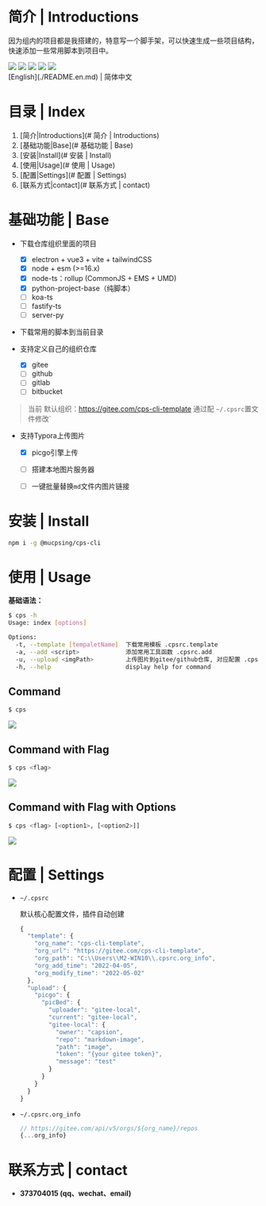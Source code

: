 # 简介 | Introductions

因为组内的项目都是我搭建的，特意写一个脚手架，可以快速生成一些项目结构，快速添加一些常用脚本到项目中。

<div>
    <img flex="left" src="https://img.shields.io/badge/npm-%3E%3D6.x-blue"/>
    <img flex="left" src="https://img.shields.io/badge/node-%3E%3D16.11-brightgreen"/>
  	<img flex="left" src="https://img.shields.io/github/license/caoxiemeihao/electron-vite-vue?style=flat"/>
  	<img flex="left" src="https://img.shields.io/badge/JavaScript-F7DF1E?style=flat&logo=javascript&logoColor=white"/>
  	<img flex="left" src="https://img.shields.io/badge/Sublime%20Text-FF9800?style=flat&logo=Sublime%20Text&logoColor=white"/>
</div>
[English](./README.en.md) | 简体中文



# 目录 | Index

1. [简介|Introductions](# 简介 | Introductions)
2. [基础功能|Base](# 基础功能 | Base)
3. [安装|Install](# 安装 | Install)
4. [使用|Usage](# 使用 | Usage)
5. [配置|Settings](# 配置 | Settings)
6. [联系方式|contact](# 联系方式 | contact)





# 基础功能 | Base

- 下载仓库组织里面的项目
  - [x] electron + vue3 + vite + tailwindCSS
  - [x] node + esm (>=16.x)
  - [x] node-ts：rollup (CommonJS + EMS + UMD)
  - [x] python-project-base（纯脚本）
  - [ ] koa-ts
  - [ ] fastify-ts
  - [ ] server-py

- 下载常用的脚本到当前目录

- 支持定义自己的组织仓库
  - [x] gitee
  - [ ] github
  - [ ] gitlab
  - [ ] bitbucket

> 当前 默认组织：https://gitee.com/cps-cli-template 通过配 `~/.cpsrc`置文件修改` 

- 支持Typora上传图片
  - [x] picgo引擎上传
  - [ ] 搭建本地图片服务器
  - [ ] 一键批量替换`md`文件内图片链接







# 安装 | Install

```bash
npm i -g @mucpsing/cps-cli
```



# 使用 | Usage

**基础语法：**

```bash
$ cps -h
Usage: index [options]

Options:
  -t, --template [tempaletName]  下载常用模板 .cpsrc.template
  -a, --add <script>             添加常用工具函数 .cpsrc.add
  -u, --upload <imgPath>         上传图片到gitee/github仓库, 对应配置 .cpsrc.upload
  -h, --help                     display help for command
```



## Command

```bash
$ cps
```

![](screenshot/cps.gif)



## Command  with Flag

```bash
$ cps <flag>
```

![](screenshot/cps@template.gif)





## Command with Flag with Options

```bash
$ cps <flag> [<option1>, [<option2>]]
```

![](screenshot/cps@template@projectName.gif)





# 配置 | Settings

- `~/.cpsrc`

  默认核心配置文件，插件自动创建

  ```js
  {
    "template": {
      "org_name": "cps-cli-template",
      "org_url": "https://gitee.com/cps-cli-template",
      "org_path": "C:\\Users\\M2-WIN10\\.cpsrc.org_info",
      "org_add_time": "2022-04-05",
      "org_modify_time": "2022-05-02"
    },
    "upload": {
      "picgo": {
        "picBed": {
          "uploader": "gitee-local",
          "current": "gitee-local",
          "gitee-local": {
            "owner": "capsion",
            "repo": "markdown-image",
            "path": "image",
            "token": "{your gitee token}",
            "message": "test"
          }
        }
      }
    }
  }
  ```

  

- `~/.cpsrc.org_info`

  ```js
  // https://gitee.com/api/v5/orgs/${org_name}/repos
  {...org_info}
  ```

  

# 联系方式 | contact

- **373704015 (qq、wechat、email)**
